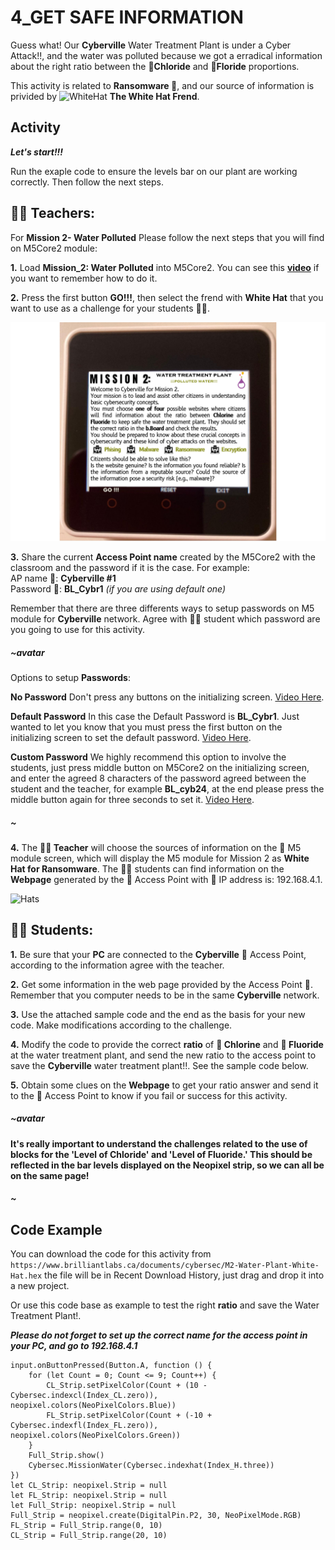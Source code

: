 # 4_GET SAFE INFORMATION

Guess what! Our __Cyberville__ Water Treatment Plant is under a Cyber Attack!!, and the water was polluted because we got a erradical information about the right ratio between the __🧪Chloride__ and __🧪Floride__ proportions.

This activity is related to __Ransomware  💸__, and our source of information is privided by <img src="https://github.com/Brilliant-Labs/code.bl/blob/code_alpha/packaged/docs/static/mb/projects/bboard-tutorials-cyberville/ValuableData/4_Get_Safe_Information/WhitekHat.png?raw=true" alt="WhiteHat" title="WhiteHat" width="50"/>
__The White Hat Frend__.
## Activity
__*Let's start!!!*__

Run the exaple code to ensure the levels bar on our plant are working correctly. Then 
follow the next steps.  

## __🧑‍🏫 Teachers:__

For __Mission 2- Water Polluted__ Please follow the next steps that you will find on M5Core2 module:

__1.__ Load __Mission_2: Water Polluted__ into M5Core2. You can see this [__video__](https://www.canva.com/design/DAGJhm69_Mk/JdN1bb74mN-bKiclzST5Ag/watch?utm_content=DAGJhm69_Mk&utm_campaign=designshare&utm_medium=link&utm_source=editor) if you want to remember how to do it.

__2.__ Press the first button __GO!!!__, then select the frend with __White Hat__ that you want to use as a challenge for your students 🧑‍🎓. 

![M2](https://github.com/Brilliant-Labs/code.bl/blob/code_alpha/packaged/docs/static/mb/projects/bboard-tutorials-cyberville/ValuableData/2_Get_Reliable_Information/M2.png?raw=true "Mission 2")  

__3.__ Share the current __Access Point name__ created by the M5Core2 with the classroom and the password if it is the case. For example:  
        AP name  📳: __Cyberville #1__  
        Password 🔑: __BL_Cybr1__ *(if you are using default one)*

Remember that there are three differents ways to setup passwords on M5 module for __Cyberville__ network. Agree with 🧑‍🎓 student which password are you going to use for this activity. 

##### ~avatar
Options to setup __Passwords__:

__No Password__ Don't press any buttons on the initializing screen. [Video Here](https://www.canva.com/design/DAGJhwOPNfA/C7i4j-8NuAyaVB4WW4ZQLg/watch?utm_content=DAGJhwOPNfA&utm_campaign=designshare&utm_medium=link&utm_source=editor). 

__Default Password__ In this case the Default Password is __BL_Cybr1__. Just wanted to let you know that you must press the first button on the initializing screen to set the default password. [Video Here](https://www.canva.com/design/DAGJh3x2cWc/WLy_dI8ckApegcX8nVluYw/watch?utm_content=DAGJh3x2cWc&utm_campaign=designshare&utm_medium=link&utm_source=editor). 

__Custom Password__ We highly recommend this option to involve the students, just press middle button on M5Core2 on the initializing screen, and enter the agreed 8 characters of the password agreed between the student and the teacher, for example __BL_cyb24__, at the end please press the middle button again for three seconds to set it. [Video Here](https://www.canva.com/design/DAGJhzixXtc/zuFnnSe0t3ZZR298o1uEjg/watch?utm_content=DAGJhzixXtc&utm_campaign=designshare&utm_medium=link&utm_source=editor). 
##### ~

__4.__ The __🧑‍🏫 Teacher__ will choose the sources of information on the 📳 M5 module screen, which will display the M5 module for Mission 2 as __White Hat for Ransomware__. The 🧑‍🎓 students can find information on the __Webpage__ generated by the 📳 Access Point with 📮 IP address is: 192.168.4.1. 

<img src="https://github.com/Brilliant-Labs/code.bl/blob/code_alpha/packaged/docs/static/mb/projects/bboard-tutorials-cyberville/ValuableData/4_Get_Safe_Information/Hats.jpg?raw=true" alt="Hats" title="Hats" width="450" />

## __🧑‍🎓 Students:__

__1.__ Be sure that your __PC__ are connected to the __Cyberville__  📳 Access Point, according to the information agree with the teacher.

__2.__ Get some information in the web page provided by the Access Point 📳. Remember that you computer needs to be in the same __Cyberville__ network.  

__3.__ Use the attached sample code and the end as the basis for your new code. Make modifications according to the challenge.  

__4.__ Modify the code to provide the correct __ratio__ of __🧪 Chlorine__ and __🧪 Fluoride__ at the water treatment plant, and send the new ratio to the access point to save the __Cyberville__ water treatment plant!!.  See the sample code below. 

__5.__ Obtain some clues on the __Webpage__ to get your ratio answer and send it to the 📳 Access Point to know if you fail or success for this activity.

##### ~avatar
__It's really important to understand the challenges related to the use of blocks for the 'Level of Chloride' and 'Level of Fluoride.' This should be reflected in the bar levels displayed on the Neopixel strip, so we can all be on the same page!__
##### ~

## Code Example

You can download the code for this activity from `https://www.brilliantlabs.ca/documents/cybersec/M2-Water-Plant-White-Hat.hex` the file will be in Recent Download History, just drag and drop it into a new project.  

Or use this code base as example to test the right __ratio__ and save the Water Treatment Plant!.

__*Please do not forget to set up the correct name for the access point in your PC, and go to 192.168.4.1*__

```blocks
input.onButtonPressed(Button.A, function () {
    for (let Count = 0; Count <= 9; Count++) {
        CL_Strip.setPixelColor(Count + (10 - Cybersec.indexcl(Index_CL.zero)), neopixel.colors(NeoPixelColors.Blue))
        FL_Strip.setPixelColor(Count + (-10 + Cybersec.indexfl(Index_FL.zero)), neopixel.colors(NeoPixelColors.Green))
    }
    Full_Strip.show()
    Cybersec.MissionWater(Cybersec.indexhat(Index_H.three))
})
let CL_Strip: neopixel.Strip = null
let FL_Strip: neopixel.Strip = null
let Full_Strip: neopixel.Strip = null
Full_Strip = neopixel.create(DigitalPin.P2, 30, NeoPixelMode.RGB)
FL_Strip = Full_Strip.range(0, 10)
CL_Strip = Full_Strip.range(20, 10)

```